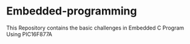 # Embedded-programming
This Repository contains the basic challenges in Embedded C Program Using PIC16F877A 
